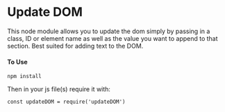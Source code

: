 # Update DOM

This node module allows you to update the dom simply by passing in a class, ID or element name as well as the value you want to append to that section. Best suited for adding text to the DOM. 

#### To Use

```npm install```

Then in your js file(s) require it with:

```const updateDOM = require('updateDOM')```

